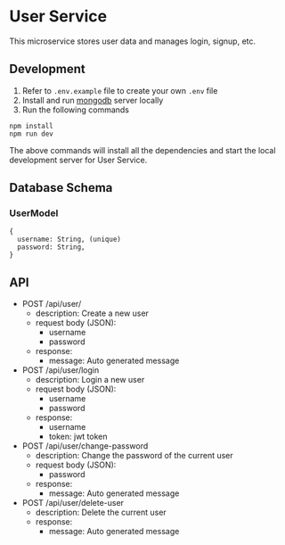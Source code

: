 # User Service

This microservice stores user data and manages login, signup, etc.

## Development

1. Refer to `.env.example` file to create your own `.env` file
1. Install and run [mongodb](https://www.mongodb.com/docs/manual/administration/install-community/) server locally
1. Run the following commands

```
npm install
npm run dev
```

The above commands will install all the dependencies and start the local development server for User Service.

## Database Schema

### UserModel

```
{
  username: String, (unique)
  password: String,
}
```

## API

- POST /api/user/
  - description: Create a new user
  - request body (JSON):
    - username
    - password
  - response:
    - message: Auto generated message
- POST /api/user/login
  - description: Login a new user
  - request body (JSON):
    - username
    - password
  - response:
    - username
    - token: jwt token
- POST /api/user/change-password
  - description: Change the password of the current user
  - request body (JSON):
    - password
  - response:
    - message: Auto generated message
- POST /api/user/delete-user
  - description: Delete the current user
  - response:
    - message: Auto generated message
